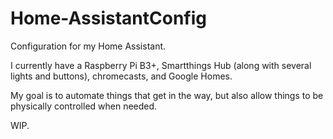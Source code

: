 # Home-AssistantConfig
Configuration for my Home Assistant.

I currently have a Raspberry Pi B3+, Smartthings Hub (along with several lights and buttons), chromecasts, and Google Homes.

My goal is to automate things that get in the way, but also allow things to be physically controlled when needed.

WIP.
